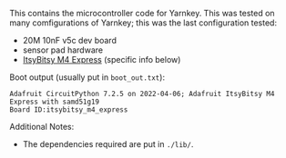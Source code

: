This contains the microcontroller code for Yarnkey. This was tested on many comfigurations of Yarnkey; this was the last configuration tested:
- 20M 10nF v5c dev board
- sensor pad hardware
- [ItsyBitsy M4 Express](https://www.adafruit.com/product/3800) (specific info below)

Boot output (usually put in `boot_out.txt`):
```
Adafruit CircuitPython 7.2.5 on 2022-04-06; Adafruit ItsyBitsy M4 Express with samd51g19
Board ID:itsybitsy_m4_express
```

Additional Notes:
- The dependencies required are put in `./lib/`.
